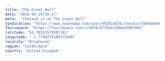 ```yaml
---
title: "The Great Wall"
date: "2018-05-29T20:37"
meta:  "Checked in at The Great Wall"
syndication: "https://www.swarmapp.com/user/492614834/checkin/5b0dabe0e17910002cd1995c"
foursquare: "https://foursquare.com/v/4df4c8f762e1288ed3087002"
latitude: "53.70353579387161"
longitude: "-1.7790275108573446"
locality: "Brighouse"
region: "Calderdale"
country: "United Kingdom"
---
```


